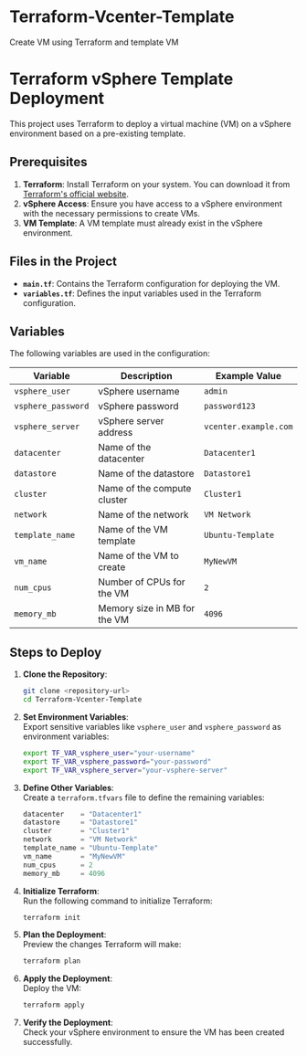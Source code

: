 # Terraform-Vcenter-Template
Create VM using Terraform and template VM

# Terraform vSphere Template Deployment

This project uses Terraform to deploy a virtual machine (VM) on a vSphere environment based on a pre-existing template.

## Prerequisites

1. **Terraform**: Install Terraform on your system. You can download it from [Terraform's official website](https://www.terraform.io/downloads.html).
2. **vSphere Access**: Ensure you have access to a vSphere environment with the necessary permissions to create VMs.
3. **VM Template**: A VM template must already exist in the vSphere environment.

## Files in the Project

- **`main.tf`**: Contains the Terraform configuration for deploying the VM.
- **`variables.tf`**: Defines the input variables used in the Terraform configuration.

## Variables

The following variables are used in the configuration:

| Variable          | Description                          | Example Value         |
|--------------------|--------------------------------------|-----------------------|
| `vsphere_user`     | vSphere username                    | `admin`               |
| `vsphere_password` | vSphere password                    | `password123`         |
| `vsphere_server`   | vSphere server address              | `vcenter.example.com` |
| `datacenter`       | Name of the datacenter              | `Datacenter1`         |
| `datastore`        | Name of the datastore               | `Datastore1`          |
| `cluster`          | Name of the compute cluster         | `Cluster1`            |
| `network`          | Name of the network                 | `VM Network`          |
| `template_name`    | Name of the VM template             | `Ubuntu-Template`     |
| `vm_name`          | Name of the VM to create            | `MyNewVM`             |
| `num_cpus`         | Number of CPUs for the VM           | `2`                   |
| `memory_mb`        | Memory size in MB for the VM        | `4096`                |

## Steps to Deploy

1. **Clone the Repository**:
   ```bash
   git clone <repository-url>
   cd Terraform-Vcenter-Template
   ```

2. **Set Environment Variables**:  
   Export sensitive variables like `vsphere_user` and `vsphere_password` as environment variables:
   ```bash
   export TF_VAR_vsphere_user="your-username"
   export TF_VAR_vsphere_password="your-password"
   export TF_VAR_vsphere_server="your-vsphere-server"
   ```

3. **Define Other Variables**:  
   Create a `terraform.tfvars` file to define the remaining variables:
   ```terraform
   datacenter    = "Datacenter1"
   datastore     = "Datastore1"
   cluster       = "Cluster1"
   network       = "VM Network"
   template_name = "Ubuntu-Template"
   vm_name       = "MyNewVM"
   num_cpus      = 2
   memory_mb     = 4096
   ```

4. **Initialize Terraform**:  
   Run the following command to initialize Terraform:
   ```bash
   terraform init
   ```

5. **Plan the Deployment**:  
   Preview the changes Terraform will make:
   ```bash
   terraform plan
   ```

6. **Apply the Deployment**:  
   Deploy the VM:
   ```bash
   terraform apply
   ```

7. **Verify the Deployment**:  
   Check your vSphere environment to ensure the VM has been created successfully.

